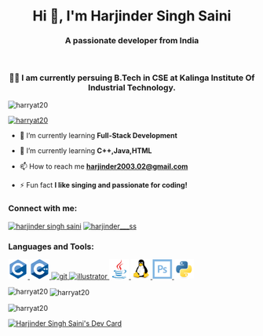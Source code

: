 ###


<h1 align="center">Hi 👋, I'm Harjinder Singh Saini</h1>
<h3 align="center">A passionate developer from India</h3>
<br>
<h3 align="center">👨‍💻 I am currently persuing B.Tech in CSE at Kalinga Institute Of Industrial Technology.</h3>
<p align="left"> <img src="https://komarev.com/ghpvc/?username=harryat20&label=Profile%20views&color=0e75b6&style=flat" alt="harryat20" /> </p>

<p align="left"> <a href="https://github.com/ryo-ma/github-profile-trophy"><img src="https://github-profile-trophy.vercel.app/?username=harryat20" alt="harryat20" /></a> </p>

- 🔭 I’m currently learning **Full-Stack Development**

- 🌱 I’m currently learning **C++,Java,HTML**

- 📫 How to reach me **harjinder2003.02@gmail.com**

- ⚡ Fun fact **I like singing and passionate for coding!**

<h3 align="left">Connect with me:</h3>
<p align="left">
<a href="https://linkedin.com/in/harjinder singh saini" target="blank"><img align="center" src="https://raw.githubusercontent.com/rahuldkjain/github-profile-readme-generator/master/src/images/icons/Social/linked-in-alt.svg" alt="harjinder singh saini" height="30" width="40" /></a>
<a href="https://instagram.com/harjinder___ss" target="blank"><img align="center" src="https://raw.githubusercontent.com/rahuldkjain/github-profile-readme-generator/master/src/images/icons/Social/instagram.svg" alt="harjinder___ss" height="30" width="40" /></a>
</p>

<h3 align="left">Languages and Tools:</h3>
<p align="left"> <a href="https://www.cprogramming.com/" target="_blank" rel="noreferrer"> <img src="https://raw.githubusercontent.com/devicons/devicon/master/icons/c/c-original.svg" alt="c" width="40" height="40"/> </a> <a href="https://www.w3schools.com/cpp/" target="_blank" rel="noreferrer"> <img src="https://raw.githubusercontent.com/devicons/devicon/master/icons/cplusplus/cplusplus-original.svg" alt="cplusplus" width="40" height="40"/> </a> <a href="https://git-scm.com/" target="_blank" rel="noreferrer"> <img src="https://www.vectorlogo.zone/logos/git-scm/git-scm-icon.svg" alt="git" width="40" height="40"/> </a> <a href="https://www.adobe.com/in/products/illustrator.html" target="_blank" rel="noreferrer"> <img src="https://www.vectorlogo.zone/logos/adobe_illustrator/adobe_illustrator-icon.svg" alt="illustrator" width="40" height="40"/> </a> <a href="https://www.java.com" target="_blank" rel="noreferrer"> <img src="https://raw.githubusercontent.com/devicons/devicon/master/icons/java/java-original.svg" alt="java" width="40" height="40"/> </a> <a href="https://www.linux.org/" target="_blank" rel="noreferrer"> <img src="https://raw.githubusercontent.com/devicons/devicon/master/icons/linux/linux-original.svg" alt="linux" width="40" height="40"/> </a> <a href="https://www.photoshop.com/en" target="_blank" rel="noreferrer"> <img src="https://raw.githubusercontent.com/devicons/devicon/master/icons/photoshop/photoshop-line.svg" alt="photoshop" width="40" height="40"/> </a> <a href="https://www.python.org" target="_blank" rel="noreferrer"> <img src="https://raw.githubusercontent.com/devicons/devicon/master/icons/python/python-original.svg" alt="python" width="40" height="40"/> </a> </p>

<p><img align="left" src="https://github-readme-stats.vercel.app/api/top-langs?username=harryat20&show_icons=true&locale=en&layout=compact" alt="harryat20" /></p>

<p>&nbsp;<img align="center" src="https://github-readme-stats.vercel.app/api?username=harryat20&show_icons=true&locale=en" alt="harryat20" /></p>

<p><img align="center" src="https://github-readme-streak-stats.herokuapp.com/?user=harryat20&" alt="harryat20" /></p>


<a href="https://app.daily.dev/harry_2003"><img src="https://api.daily.dev/devcards/3105d32f65934b6cb20ecdad1bfd4c91.png?r=zh7" width="400" alt="Harjinder Singh Saini's Dev Card"/></a>

<!--
**harryat20/harryat20** is a ✨ _special_ ✨ repository because its `README.md` (this file) appears on your GitHub profile.

Here are some ideas to get you started:

- 🔭 I’m currently working on ...
- 🌱 I’m currently learning ...
- 👯 I’m looking to collaborate on ...
- 🤔 I’m looking for help with ...
- 💬 Ask me about ...
- 📫 How to reach me: ...
- 😄 Pronouns: ...
- ⚡ Fun fact: ...
-->
